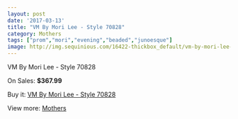 ```yaml
---
layout: post
date: '2017-03-13'
title: "VM By Mori Lee - Style 70828"
category: Mothers
tags: ["prom","mori","evening","beaded","junoesque"]
image: http://img.sequinious.com/16422-thickbox_default/vm-by-mori-lee-style-70828.jpg
---
```

VM By Mori Lee - Style 70828

On Sales: **$367.99**
<a href="https://www.sequinious.com/mothers/7747-vm-by-mori-lee-style-70828.html"><amp-img layout="responsive" width="600" height="600" src="//img.sequinious.com/16422-thickbox_default/vm-by-mori-lee-style-70828.jpg" alt="VM By Mori Lee - Style 70828 0" /></a>

Buy it: [VM By Mori Lee - Style 70828](https://www.sequinious.com/mothers/7747-vm-by-mori-lee-style-70828.html "VM By Mori Lee - Style 70828")

View more: [Mothers](https://www.sequinious.com/6-mothers "Mothers")